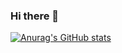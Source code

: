 ### Hi there 👋

[![Anurag's GitHub stats](https://github-readme-stats.vercel.app/api?username=elviskirui)](https://github.com/anuraghazra/github-readme-stats)
